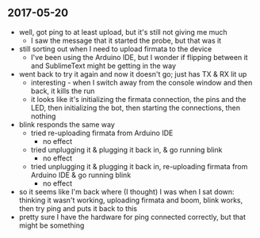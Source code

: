 ## 2017-05-20
- well, got ping to at least upload, but it's still not giving me much
  - I saw the message that it started the probe, but that was it
- still sorting out when I need to upload firmata to the device
  - I've been using the Arduino IDE, but I wonder if flipping between it and SublimeText might be getting in the way
- went back to try it again and now it doesn't go; just has TX & RX lit up
  - interesting - when I switch away from the console window and then back, it kills the run
  - it looks like it's initializing the firmata connection, the pins and the LED, then initializing the bot, then starting the connections, then nothing
- blink responds the same way
  - tried re-uploading firmata from Arduino IDE
    - no effect
  - tried unplugging it & plugging it back in, & go running blink
    - no effect
  - tried unplugging it & plugging it back in, re-uploading firmata from Arduino IDE & go running blink
    - no effect
- so it seems like I'm back where (I thought) I was when I sat down: thinking it wasn't working, uploading firmata and boom, blink works, then try ping and puts it back to this
- pretty sure I have the hardware for ping connected correctly, but that might be something
